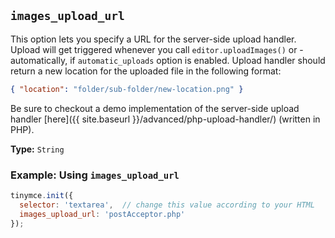 ## `images_upload_url`

This option lets you specify a URL for the server-side upload handler. Upload will get triggered whenever you call `editor.uploadImages()` or - automatically, if `automatic_uploads` option is enabled. Upload handler should return a new location for the uploaded file in the following format:

```json
{ "location": "folder/sub-folder/new-location.png" }
```

Be sure to checkout a demo implementation of the server-side upload handler [here]({{ site.baseurl }}/advanced/php-upload-handler/) (written in PHP).

**Type:** `String`

### Example: Using `images_upload_url`

```js
tinymce.init({
  selector: 'textarea',  // change this value according to your HTML
  images_upload_url: 'postAcceptor.php'
});
```